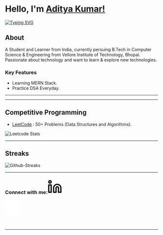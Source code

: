 # Hello, I'm [Aditya Kumar!](https://www.linkedin.com/in/aditya-kumar-9aba04227/)

[![Typing SVG](https://readme-typing-svg.herokuapp.com?size=25&color=1A9AF7&lines=I'm+a+Full+Stack+Web+Developer;Competitive+Coder)](https://git.io/typing-svg)

## About

A Student and Learner from India, currently persuing B.Tech in Computer Science & Engineering from Vellore Institute of Technology, Bhopal.
Passionate about technology and want to learn & explore new technologies.

### Key Features

- Learning MERN Stack.
- Practice DSA Everyday.

---



---

## Competitive Programming

- [LeetCode](https://leetcode.com/Aditya94118/) : 50+ Problems (Data Structures and Algorithms).


![Leetcode Stats](https://leetcode.card.workers.dev/Aditya94118?theme=dark&font=baloo&extension=null)

---

## Streaks

![Github-Streaks](https://github-readme-streak-stats.herokuapp.com/?user=AdityaaSunny)

---

### Connect with me:[![ln](./Images/linkedin-light.svg)](https://www.linkedin.com/in/aditya-kumar-9aba04227/)
[![ln](./Images/linkedin-dark.svg)](https://www.linkedin.com/in/aditya-kumar-9aba04227/)
&nbsp;&nbsp;

&nbsp;&nbsp;

---

